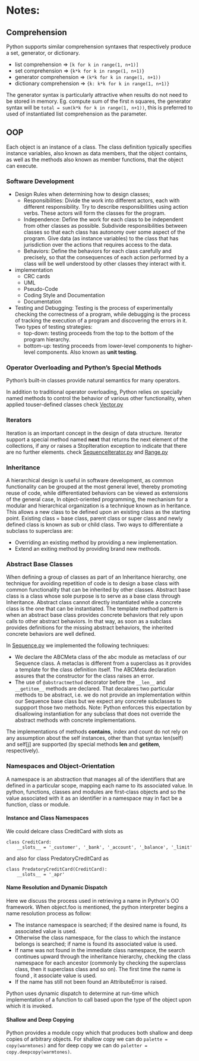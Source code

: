 # Notes:

## Comprehension
Python supports similar comprehension syntaxes that respectively produce a set, generator, or dictionary.
* list comprehension => ```[k for k in range(1, n+1)]```
* set comprehension => ```{k*k for k in range(1, n+1)}```
* generator comprehension => ```(k*k for k in range(1, n+1))```
* dictionary comprehension => ```{k: k*k for k in range(1, n+1)}```

The generator syntax is particularly attractive when results do not need to be stored in memory.
Eg. compute sum of the first n squares, the generator syntax will be
`total = sum(k*k for k in range(1, n+1))`, this is preferred to used of instantiated list comprehension as the parameter.


## OOP
Each object is an instance of a class. The class definition typically specifies instance variables, also known as data members, that the object contains, as well as the methods also known as member functions, that the object can execute.

### Software Development
* Design
Rules when determining how to design classes;
  * Responsibilities: Divide the work into different actors, each with different responsibility.  Try to describe responsibilities using action verbs. These actors will form the classes for the program.
  * Independence: Define the work for each class to be independent from other classes as possible. Subdivide responsibilities between classes so that each class has autonomy over some aspect of the program. Give data (as instance variables) to the class that has jurisdiction over the actions that requires access to the data.
  * Behaviors: Define the behaviors for each class carefully and precisely, so that the consequences of each action performed by a class will be well understood by other classes they interact with it.
* implementation
  * CRC cards
  * UML
  * Pseudo-Code
  * Coding Style and Documentation
  * Documentation
* Testing and Debugging: Testing is the process of experimentally checking the correctness of a program, while debugging is the process of tracking the execution of a program and discovering the errors in it.<br />
Two types of testing strategies:
  * top-down: testing proceeds from the top to the bottom of the program hierarchy.
  * bottom-up: testing proceeds from lower-level components to higher-level components. Also known as **unit testing**.

### Operator Overloading and Python’s Special Methods
Python’s  built-in  classes  provide  natural  semantics  for  many  operators.

In addition to traditional  operator overloading,  Python relies on specially  named methods  to  control  the  behavior  of  various  other  functionality,  when  applied touser-defined  classes
check [Vector.py](/Vector.py)


### Iterators
Iteration is an important concept in the design of data structure.
Iterator support a special method named __next__ that returns the next element of the collections, if any or raises a StopIteration exception to indicate that there are no further elements.
check [SequenceIterator.py](/SequenceIterator.py) and [Range.py](/Range.py)

### Inheritance
A hierarchical design is useful in software development, as common functionality can be grouped at the most general level, thereby promoting reuse of code, while differentiated behaviors can be viewed as extensions of the general case, In object-oriented programming, the mechanism for a modular and hierarchical organization is a technique known as in heritance. This allows a new class to be defined upon an existing class as the starting point. Existing class = base class, parent class or super class and newly defined class is known as sub or child class.
Two ways to differentiate a subclass to superclass are:
* Overriding an existing method by providing a new implementation.
* Extend an exiting method by providing brand new methods.


### Abstract Base Classes
When defining a group of classes as part of an Inheritance hierarchy, one technique for avoiding repetition of code is to design a base class with common functionality that can be inherited by other classes.
Abstract base class is a class whose sole purpose is to serve as a base class through Inheritance. Abstract class cannot directly instantiated while a concrete class is the one that can be instantiated.
The template method pattern is when an abstract base class provides concrete behaviors that rely upon calls to other abstract behaviors. In that way, as soon as a subclass provides definitions for the missing abstract behaviors, the inherited concrete behaviors are well defined.

In [Sequence.py](/Sequence.py) we implemented the following techniques:
* We declare the ABCMeta class of the abc module as metaclass of our Sequence class. A metaclas is different from a superclass as it provides a template for the class definition itself. The ABCMeta declaration assures that the constructor for the class raises an error.
* The use of `@abstractmethod` decorator before the `__len__` and `__getitem__` methods are declared. That decalares two particular methods to be abstract, i.e. we do not provide an implementation within our Sequence base class but we expect any concrete subclasses to suppport those two methods.
Note: Python enforces this expectation by disallowing instantiation for any subclass that does not override the abstract methods with concrete implementations.

The implementations of methods __contains__, index and count do not rely on any assumption about the self instances, other than that syntax len(self) and self[j] are supported (by special methods __len__ and __getitem__, respectively).

### Namespaces and Object-Orientation
A namespace is an abstraction that manages all of the identifiers that are defined in a particular scope, mapping each name to its associated value.
In python, functions, classes and modules are first-class objects and so the value associated with it as an identifier in a namespace may in fact be a function, class or module.

#### Instance and Class Namespaces
We could delcare class CreditCard with slots as

```
class CreditCard:
    __slots__ = '_customer', '_bank', '_account', '_balance', '_limit'
```
  and also for class PredatoryCreditCard as
```
class PredatoryCreditCard(CreditCard):
    __slots__ = '_apr'
```

#### Name Resolution and Dynamic Dispatch
Here we discuss the process used in retrieving a name in Python's OO framework. When object.foo is mentioned, the python interpreter begins a name resolution process as follow:

* The instance namespace is searched; if the desired name is found, its associated value is used.
* Otherwise the class namespace, for the class to which the instance belongs is searched; if name is found its associated value is used.
* If name was not found in the immediate class namespace, the search continues upward through the inheritance hierarchy, checking the class namespace for each ancestor (commonly by checking the superclass class, then it superclass class and so on). The first time the name is found , it associate value is used.
* If the name has still not been found an AttributeError is raised.  

Python uses dynamic dispatch to determine at run-time which implementation of a function to call based upon the type of the object upon which it is invoked.

#### Shallow and Deep Copying
Python provides a module copy which that produces both shallow and deep copies of arbitrary objects.
For shallow copy we can do `palette = copy(warmtones)` and for deep copy we can do `paletter = copy.deepcopy(warmtones)`.
